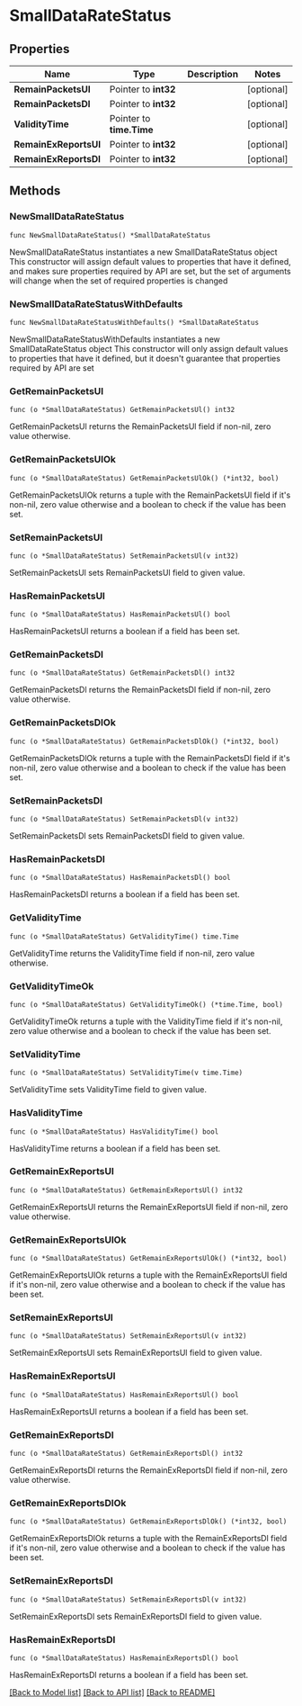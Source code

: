 # SmallDataRateStatus

## Properties

Name | Type | Description | Notes
------------ | ------------- | ------------- | -------------
**RemainPacketsUl** | Pointer to **int32** |  | [optional] 
**RemainPacketsDl** | Pointer to **int32** |  | [optional] 
**ValidityTime** | Pointer to **time.Time** |  | [optional] 
**RemainExReportsUl** | Pointer to **int32** |  | [optional] 
**RemainExReportsDl** | Pointer to **int32** |  | [optional] 

## Methods

### NewSmallDataRateStatus

`func NewSmallDataRateStatus() *SmallDataRateStatus`

NewSmallDataRateStatus instantiates a new SmallDataRateStatus object
This constructor will assign default values to properties that have it defined,
and makes sure properties required by API are set, but the set of arguments
will change when the set of required properties is changed

### NewSmallDataRateStatusWithDefaults

`func NewSmallDataRateStatusWithDefaults() *SmallDataRateStatus`

NewSmallDataRateStatusWithDefaults instantiates a new SmallDataRateStatus object
This constructor will only assign default values to properties that have it defined,
but it doesn't guarantee that properties required by API are set

### GetRemainPacketsUl

`func (o *SmallDataRateStatus) GetRemainPacketsUl() int32`

GetRemainPacketsUl returns the RemainPacketsUl field if non-nil, zero value otherwise.

### GetRemainPacketsUlOk

`func (o *SmallDataRateStatus) GetRemainPacketsUlOk() (*int32, bool)`

GetRemainPacketsUlOk returns a tuple with the RemainPacketsUl field if it's non-nil, zero value otherwise
and a boolean to check if the value has been set.

### SetRemainPacketsUl

`func (o *SmallDataRateStatus) SetRemainPacketsUl(v int32)`

SetRemainPacketsUl sets RemainPacketsUl field to given value.

### HasRemainPacketsUl

`func (o *SmallDataRateStatus) HasRemainPacketsUl() bool`

HasRemainPacketsUl returns a boolean if a field has been set.

### GetRemainPacketsDl

`func (o *SmallDataRateStatus) GetRemainPacketsDl() int32`

GetRemainPacketsDl returns the RemainPacketsDl field if non-nil, zero value otherwise.

### GetRemainPacketsDlOk

`func (o *SmallDataRateStatus) GetRemainPacketsDlOk() (*int32, bool)`

GetRemainPacketsDlOk returns a tuple with the RemainPacketsDl field if it's non-nil, zero value otherwise
and a boolean to check if the value has been set.

### SetRemainPacketsDl

`func (o *SmallDataRateStatus) SetRemainPacketsDl(v int32)`

SetRemainPacketsDl sets RemainPacketsDl field to given value.

### HasRemainPacketsDl

`func (o *SmallDataRateStatus) HasRemainPacketsDl() bool`

HasRemainPacketsDl returns a boolean if a field has been set.

### GetValidityTime

`func (o *SmallDataRateStatus) GetValidityTime() time.Time`

GetValidityTime returns the ValidityTime field if non-nil, zero value otherwise.

### GetValidityTimeOk

`func (o *SmallDataRateStatus) GetValidityTimeOk() (*time.Time, bool)`

GetValidityTimeOk returns a tuple with the ValidityTime field if it's non-nil, zero value otherwise
and a boolean to check if the value has been set.

### SetValidityTime

`func (o *SmallDataRateStatus) SetValidityTime(v time.Time)`

SetValidityTime sets ValidityTime field to given value.

### HasValidityTime

`func (o *SmallDataRateStatus) HasValidityTime() bool`

HasValidityTime returns a boolean if a field has been set.

### GetRemainExReportsUl

`func (o *SmallDataRateStatus) GetRemainExReportsUl() int32`

GetRemainExReportsUl returns the RemainExReportsUl field if non-nil, zero value otherwise.

### GetRemainExReportsUlOk

`func (o *SmallDataRateStatus) GetRemainExReportsUlOk() (*int32, bool)`

GetRemainExReportsUlOk returns a tuple with the RemainExReportsUl field if it's non-nil, zero value otherwise
and a boolean to check if the value has been set.

### SetRemainExReportsUl

`func (o *SmallDataRateStatus) SetRemainExReportsUl(v int32)`

SetRemainExReportsUl sets RemainExReportsUl field to given value.

### HasRemainExReportsUl

`func (o *SmallDataRateStatus) HasRemainExReportsUl() bool`

HasRemainExReportsUl returns a boolean if a field has been set.

### GetRemainExReportsDl

`func (o *SmallDataRateStatus) GetRemainExReportsDl() int32`

GetRemainExReportsDl returns the RemainExReportsDl field if non-nil, zero value otherwise.

### GetRemainExReportsDlOk

`func (o *SmallDataRateStatus) GetRemainExReportsDlOk() (*int32, bool)`

GetRemainExReportsDlOk returns a tuple with the RemainExReportsDl field if it's non-nil, zero value otherwise
and a boolean to check if the value has been set.

### SetRemainExReportsDl

`func (o *SmallDataRateStatus) SetRemainExReportsDl(v int32)`

SetRemainExReportsDl sets RemainExReportsDl field to given value.

### HasRemainExReportsDl

`func (o *SmallDataRateStatus) HasRemainExReportsDl() bool`

HasRemainExReportsDl returns a boolean if a field has been set.


[[Back to Model list]](../README.md#documentation-for-models) [[Back to API list]](../README.md#documentation-for-api-endpoints) [[Back to README]](../README.md)


